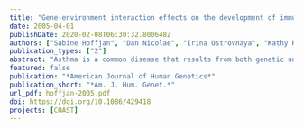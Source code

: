 ```yaml
---
title: "Gene-environment interaction effects on the development of immune responses in the 1st year of life"
date: 2005-04-01
publishDate: 2020-02-08T06:30:32.800648Z
authors: ["Sabine Hoffjan", "Dan Nicolae", "Irina Ostrovnaya", "Kathy Roberg", "Mike Evans", "Daniel Mirel", "Lori Steiner", "Karen Walker", "Peter Shult", "Ronald Gangnon", "Jim Gern", "Fernando Martinez", "Rob Lemanske", "Carole Ober"]
publication_types: ["2"]
abstract: "Asthma is a common disease that results from both genetic and environmental risk factors. Children attending day care in the 1st year of life have lower risks for developing asthma, although the mechanism for this 'day care' effect is largely unknown. We investigated the interactions between day care exposure in the 1st 6 mo of life and genotypes for 72 polymorphisms at 45 candidate loci and their effects on cytokine response profiles and on the development of atopic phenotypes in the 1st year of life in the Childhood Onset of Asthma (COAST) cohort of children. Six interactions (at four polymorphisms in three loci) with 'day care' that had an effect on early-life immune phenotypes were significant at P<.001. The estimated false-discovery rate was 33%, indicating that an estimated four P values correspond to true associations. Moreover, the 'day care' effect at some loci was accounted for by the increased number of viral infections among COAST children attending day care, whereas interactions at other loci were independent of the number of viral infections, indicating the presence of additional risk factors associated with day care environment. This study identified significant gene-environment interactions influencing the early patterning of the immune system and the subsequent development of asthma and highlights the importance of considering environmental risk factors in genetic analyses."
featured: false
publication: "*American Journal of Human Genetics*"
publication_short: "*Am. J. Hum. Genet.*"
url_pdf: hoffjan-2005.pdf
doi: https://doi.org/10.1086/429418
projects: [COAST]
---
```


